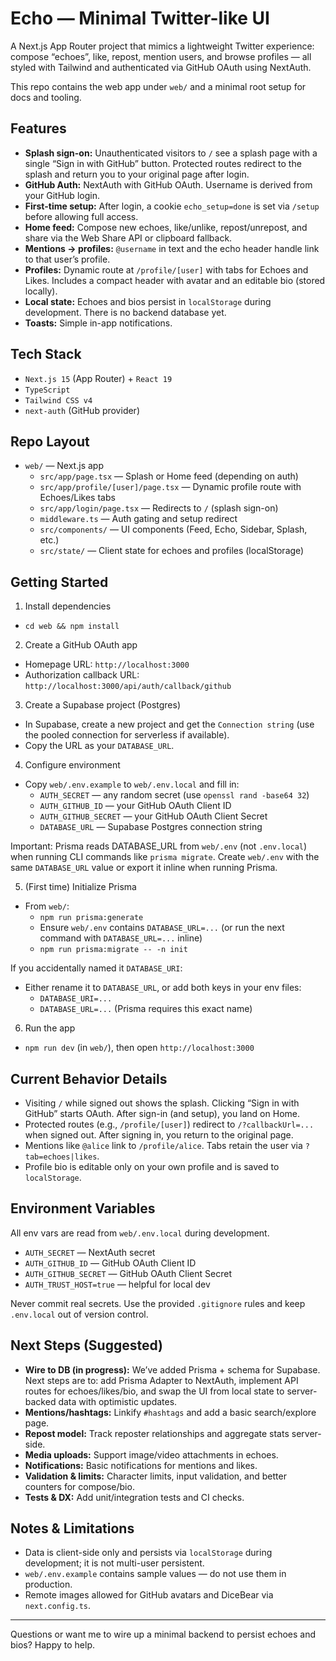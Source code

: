 # Echo — Minimal Twitter-like UI

A Next.js App Router project that mimics a lightweight Twitter experience: compose “echoes”, like, repost, mention users, and browse profiles — all styled with Tailwind and authenticated via GitHub OAuth using NextAuth.

This repo contains the web app under `web/` and a minimal root setup for docs and tooling.

## Features

- **Splash sign-on:** Unauthenticated visitors to `/` see a splash page with a single “Sign in with GitHub” button. Protected routes redirect to the splash and return you to your original page after login.
- **GitHub Auth:** NextAuth with GitHub OAuth. Username is derived from your GitHub login.
- **First-time setup:** After login, a cookie `echo_setup=done` is set via `/setup` before allowing full access.
- **Home feed:** Compose new echoes, like/unlike, repost/unrepost, and share via the Web Share API or clipboard fallback.
- **Mentions → profiles:** `@username` in text and the echo header handle link to that user’s profile.
- **Profiles:** Dynamic route at `/profile/[user]` with tabs for Echoes and Likes. Includes a compact header with avatar and an editable bio (stored locally).
- **Local state:** Echoes and bios persist in `localStorage` during development. There is no backend database yet.
- **Toasts:** Simple in-app notifications.

## Tech Stack

- `Next.js 15` (App Router) + `React 19`
- `TypeScript`
- `Tailwind CSS v4`
- `next-auth` (GitHub provider)

## Repo Layout

- `web/` — Next.js app
  - `src/app/page.tsx` — Splash or Home feed (depending on auth)
  - `src/app/profile/[user]/page.tsx` — Dynamic profile route with Echoes/Likes tabs
  - `src/app/login/page.tsx` — Redirects to `/` (splash sign-on)
  - `middleware.ts` — Auth gating and setup redirect
  - `src/components/` — UI components (Feed, Echo, Sidebar, Splash, etc.)
  - `src/state/` — Client state for echoes and profiles (localStorage)

## Getting Started

1) Install dependencies

- `cd web && npm install`

2) Create a GitHub OAuth app

- Homepage URL: `http://localhost:3000`
- Authorization callback URL: `http://localhost:3000/api/auth/callback/github`

3) Create a Supabase project (Postgres)

- In Supabase, create a new project and get the `Connection string` (use the pooled connection for serverless if available).
- Copy the URL as your `DATABASE_URL`.

4) Configure environment

- Copy `web/.env.example` to `web/.env.local` and fill in:
  - `AUTH_SECRET` — any random secret (use `openssl rand -base64 32`)
  - `AUTH_GITHUB_ID` — your GitHub OAuth Client ID
  - `AUTH_GITHUB_SECRET` — your GitHub OAuth Client Secret
  - `DATABASE_URL` — Supabase Postgres connection string

Important: Prisma reads DATABASE_URL from `web/.env` (not `.env.local`) when running CLI commands like `prisma migrate`. Create `web/.env` with the same `DATABASE_URL` value or export it inline when running Prisma.

5) (First time) Initialize Prisma

- From `web/`:
  - `npm run prisma:generate`
  - Ensure `web/.env` contains `DATABASE_URL=...` (or run the next command with `DATABASE_URL=...` inline)
  - `npm run prisma:migrate -- -n init`

If you accidentally named it `DATABASE_URI`:
- Either rename it to `DATABASE_URL`, or add both keys in your env files:
  - `DATABASE_URI=...`
  - `DATABASE_URL=...` (Prisma requires this exact name)

6) Run the app

- `npm run dev` (in `web/`), then open `http://localhost:3000`

## Current Behavior Details

- Visiting `/` while signed out shows the splash. Clicking “Sign in with GitHub” starts OAuth. After sign-in (and setup), you land on Home.
- Protected routes (e.g., `/profile/[user]`) redirect to `/?callbackUrl=...` when signed out. After signing in, you return to the original page.
- Mentions like `@alice` link to `/profile/alice`. Tabs retain the user via `?tab=echoes|likes`.
- Profile bio is editable only on your own profile and is saved to `localStorage`.

## Environment Variables

All env vars are read from `web/.env.local` during development.

- `AUTH_SECRET` — NextAuth secret
- `AUTH_GITHUB_ID` — GitHub OAuth Client ID
- `AUTH_GITHUB_SECRET` — GitHub OAuth Client Secret
- `AUTH_TRUST_HOST=true` — helpful for local dev

Never commit real secrets. Use the provided `.gitignore` rules and keep `.env.local` out of version control.

## Next Steps (Suggested)

- **Wire to DB (in progress):** We’ve added Prisma + schema for Supabase. Next steps are to: add Prisma Adapter to NextAuth, implement API routes for echoes/likes/bio, and swap the UI from local state to server-backed data with optimistic updates.
- **Mentions/hashtags:** Linkify `#hashtags` and add a basic search/explore page.
- **Repost model:** Track reposter relationships and aggregate stats server-side.
- **Media uploads:** Support image/video attachments in echoes.
- **Notifications:** Basic notifications for mentions and likes.
- **Validation & limits:** Character limits, input validation, and better counters for compose/bio.
- **Tests & DX:** Add unit/integration tests and CI checks.

## Notes & Limitations

- Data is client-side only and persists via `localStorage` during development; it is not multi-user persistent.
- `web/.env.example` contains sample values — do not use them in production.
- Remote images allowed for GitHub avatars and DiceBear via `next.config.ts`.

---

Questions or want me to wire up a minimal backend to persist echoes and bios? Happy to help.

